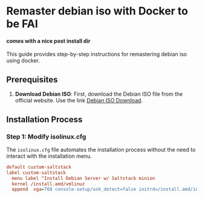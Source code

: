 # Remaster debian iso with Docker to be FAI
#### comes with a nice post install dir

This guide provides step-by-step instructions for remastering debian iso using docker.

## Prerequisites

1. **Download Debian ISO**: First, download the Debian ISO file from the official website. Use the link [Debian ISO Download](https://www.debian.org/distrib/netinst).

## Installation Process

### Step 1: Modify isolinux.cfg

The `isolinux.cfg` file automates the installation process without the need to interact with the installation menu.

```cfg
default custom-saltstack
label custom-saltstack
  menu label ^Install Debian Server w/ Saltstack minion
  kernel /install.amd/vmlinuz
  append  vga=768 console-setup/ask_detect=false initrd=/install.amd/initrd.gz quiet ---
```
